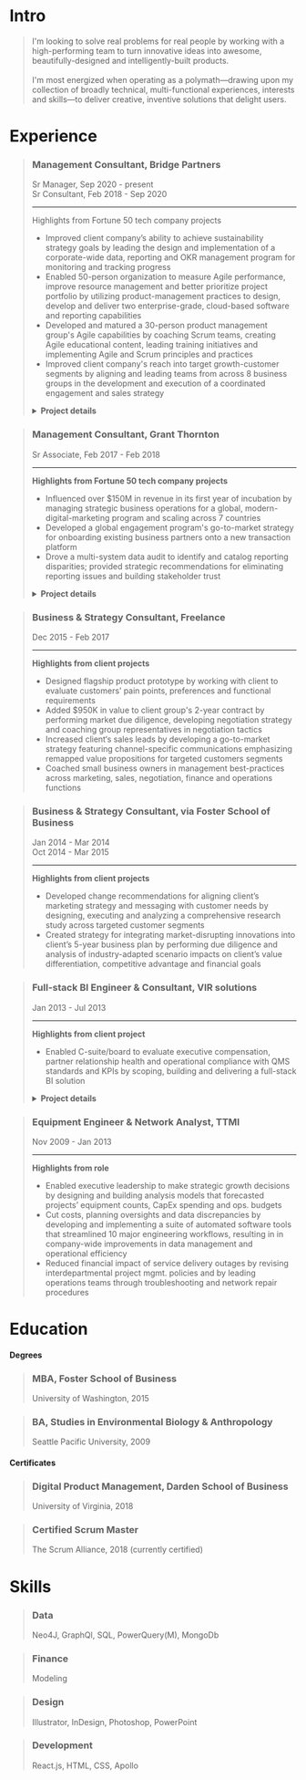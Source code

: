 # Intro
> I'm looking to solve real problems for real people by working with a high-performing team to turn innovative ideas into awesome, beautifully-designed and intelligently-built products. 
> <br/><br/>
>I'm most energized when operating as a polymath—drawing upon my collection of broadly technical, multi-functional experiences, interests and skills—to deliver creative, inventive solutions that delight users.



# Experience



  
>### Management Consultant, Bridge Partners
>Sr Manager, Sep 2020 - present  
>Sr Consultant, Feb 2018 - Sep 2020  
>
>---
><span class="hiddenHighlight">Highlights from Fortune 50 tech company projects   </span>
>
>- Improved client company’s ability to achieve sustainability strategy goals by leading  the design and implementation of a corporate-wide data, reporting and OKR management program for monitoring and tracking progress
>- Enabled 50-person organization to measure Agile performance, improve resource management and better prioritize project portfolio by utilizing product-management practices to design, develop and deliver two enterprise-grade, cloud-based software and reporting capabilities
>- Developed and matured a 30-person product management group's Agile capabilities by coaching Scrum teams, creating Agile educational content, leading training initiatives and implementing Agile and Scrum principles and practices
>- Improved client company's reach into target growth-customer segments by aligning and leading teams from across 8 business groups in the development and execution of a coordinated engagement and sales strategy 
>
>
><details>
>
>---
>  <summary><b>Project details</b></summary>
>
>  
  ><b>OKR, data, reporting and tooling management for cross-org PMO</b>
  >- Influenced corporate sustainability strategy by facilitating the development of organization-wide OKRs for 10 different sustainability programs scoped to 10, 1 and 1/2 year time frames and by leading the OKR rollout across the company's 14 major business groups
  >- Enabled efficient scaling and automation of in-scope program management functions by guiding client through program architecture design 
  >- Assisted client in creation and implementation of a cross-company data platform by leading business-side stakeholders through requirements development process and facilitating collaboration with development teams
  >- Improved PMO efficiency by designing and building a process for systematically collecting, tracking, vetting, defining and maturing business-centric tooling requests in preparation of handoff to technical product and development teams for development
  >- Fostered consultant growth through career coaching and development
>
>---
  ><b>Product management for organizational operations</b>
  >- Successfully delivered resource management software tool to client by collecting requirements and feedback from stakeholders, developing and prioritizing feature backlog and collaborating with development team to ensure build satisfied business needs
  >- Delivered Enterprise- 
  >- Reduced by designing 
  >- Developed prioritized backlog
>  
>---
  ><b>Agile implementation and management</b>
  >- Implemented and fostered Agile frameworks within the organization
  >- high performing, collaborative teams
  >- higher quality of work
  >- better work life
>
>---
  ><b>Marketing and sales strategy programs development</b>
  >- Led cross-org team within to research market trends and design and implement new marketing and sales strategies targeting growth customer segments and industries
  >- Influenced positive SLT perception of Startup segment opportunity by crafting strategy pitch addressing startup needs, industry trends, competitive landscape and client priorities
  >- Demonstrated ROI potential of Startup investment opportunity by collaborating with financial SMEs to build research-based financial models
  >- Enabled client to grow share of the startup ecosystem by facilitating cross-org strategic alignment and producing a customer engagement playbook containing cross-team orchestration and customer journey guidance
  >- Assisted 20+ Startups move to client platform by helping Startup LTs map business needs against available engagement programs and navigate onboarding processes
>  
>
></details>









>### Management Consultant, Grant Thornton
>Sr Associate, Feb 2017 - Feb 2018
>
>--- 
>**Highlights from Fortune 50 tech company projects**
>- Influenced over $150M in revenue in its first year of incubation by managing strategic business operations for a global, modern-digital-marketing program and scaling across 7 countries 
>- Developed a global engagement program's go-to-market strategy for onboarding existing business partners onto a new transaction platform
>- Drove a multi-system data audit to identify and catalog reporting disparities; provided strategic recommendations for eliminating reporting issues and building stakeholder trust
>
><details>
>
>---
>  <summary><b>Project details</b></summary>
>
> 
  ><b>Global modern marketing program management</b>  
  >- Attributed $150M in influenced revenue to an automated global, digital marketing program by driving process improvements to optimize integrated marketing-and-sales pipeline performance
  >- Rolled out program refresh to 4 existing and 3 new global markets by managing launch activities across content, social, web, marketing operations, sales, reporting and field teams
  >- Piloted new program content and features by managing end-to-end A/B testing process, including scoping experiments through cross-org collaboration, designing tests, translating objectives into technical requirements and analyzing pre and post data
>
>---
>
  ><b>Global partner marketing program strategy</b>
>
>---
>
  ><b>Global modern marketing data audit</b>
>
></details>




>### Business & Strategy Consultant, Freelance
>Dec 2015 - Feb 2017
>
>---  
>**Highlights from client projects**
>- Designed flagship product prototype by working with client to evaluate customers’ pain points, preferences and functional requirements  
>- Added $950K in value to client group's 2-year contract by performing market due diligence, developing negotiation strategy and coaching group representatives in negotiation tactics  
>- Increased client‘s sales leads by developing a go-to-market strategy featuring channel-specific communications emphasizing remapped value propositions for targeted customers segments  
>- Coached small business owners in management best-practices across marketing, sales, negotiation, finance and operations functions  






>### Business & Strategy Consultant, via Foster School of Business
>Jan 2014 - Mar 2014  
>Oct 2014 - Mar 2015  
>
>--- 
>**Highlights from client projects**
>- Developed change recommendations for aligning client’s marketing strategy and messaging with customer needs by designing, executing and analyzing a comprehensive research study across targeted customer segments
>- Created strategy for integrating market-disrupting innovations into client’s 5-year business plan by performing due diligence and analysis of industry-adapted scenario impacts on client’s value differentiation, competitive advantage and financial goals



>### Full-stack BI Engineer & Consultant, VIR solutions
>Jan 2013 - Jul 2013
>
>---
>**Highlights from client project**
>- Enabled C-suite/board to evaluate executive compensation, partner relationship health and operational compliance with QMS standards and KPIs by scoping, building and delivering a full-stack BI solution
>
><details>
  >
  >---
  ><summary><b>Project details</b></summary>
  >
  >- Provided client leadership insights into quality management performance by translating 10 industry-standard measures into firm-specific formulas that drove scorecard KPIs
  >- Designed and built an automated ETL process to populate a back-end data warehousing service of RDBs and OLAP cubes that powered a client-facing BI dashboard featuring interactive real-time data and user-friendly, drill-down-capable visualizations
  >- Delivered product at forecasted deadline by partnering with stakeholders to scope project objectives and requirements, by utilizing Agile methodologies to rapidly iterate through features and by leveraging team’s collective expertise to solve bugs and complete milestones
  >
  >
></details>



>### Equipment Engineer & Network Analyst, TTMI
>Nov 2009 - Jan 2013
>
>--- 
>**Highlights from role**
>- Enabled executive leadership to make strategic growth decisions by designing and building analysis models that forecasted projects’ equipment counts, CapEx spending and ops. budgets
>- Cut costs, planning oversights and data discrepancies by developing and implementing a suite of automated software tools that streamlined 10 major engineering workflows, resulting in in company-wide improvements in data management and operational efficiency 
>- Reduced financial impact of service delivery outages by revising interdepartmental project mgmt. policies and by leading operations teams through troubleshooting and network repair procedures



  # Education



  #### Degrees

  >### MBA, Foster School of Business
  >University of Washington, 2015

  >### BA, Studies in Environmental Biology & Anthropology
  >Seattle Pacific University, 2009



  #### Certificates
  
  >### Digital Product Management, Darden School of Business
  >University of Virginia, 2018

  >### Certified Scrum Master
  >The Scrum Alliance, 2018 (currently certified)





# Skills


>### Data
>Neo4J, GraphQl, SQL, PowerQuery(M), MongoDb 

>### Finance
>Modeling


>### Design
>Illustrator, InDesign, Photoshop, PowerPoint


>### Development
>React.js, HTML, CSS, Apollo

